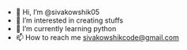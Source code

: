 - 👋 Hi, I’m @sivakowshik05
- 👀 I’m interested in creating stuffs
- 🌱 I’m currently learning python
- 📫 How to reach me sivakowshikcode@gmail.com  

<!---
sivakowshik05/sivakowshik05 is a ✨ special ✨ repository because its `README.md` (this file) appears on your GitHub profile.
You can click the Preview link to take a look at your changes.
--->
